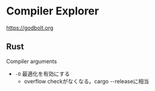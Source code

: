 # Compiler Explorer

https://godbolt.org


## Rust

Compiler arguments
* `-O` 最適化を有効にする
  * overflow checkがなくなる。cargo --releaseに相当